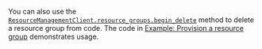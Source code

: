 You can also use the [`ResourceManagementClient.resource_groups.begin_delete`](/python/api/azure-mgmt-resource/azure.mgmt.resource.resources.v2020_06_01.operations.resourcegroupsoperations#begin-delete-resource-group-name----kwargs-) method to delete a resource group from code. The code in [Example: Provision a resource group](../sdk/examples/azure-sdk-example-resource-group.md) demonstrates usage.